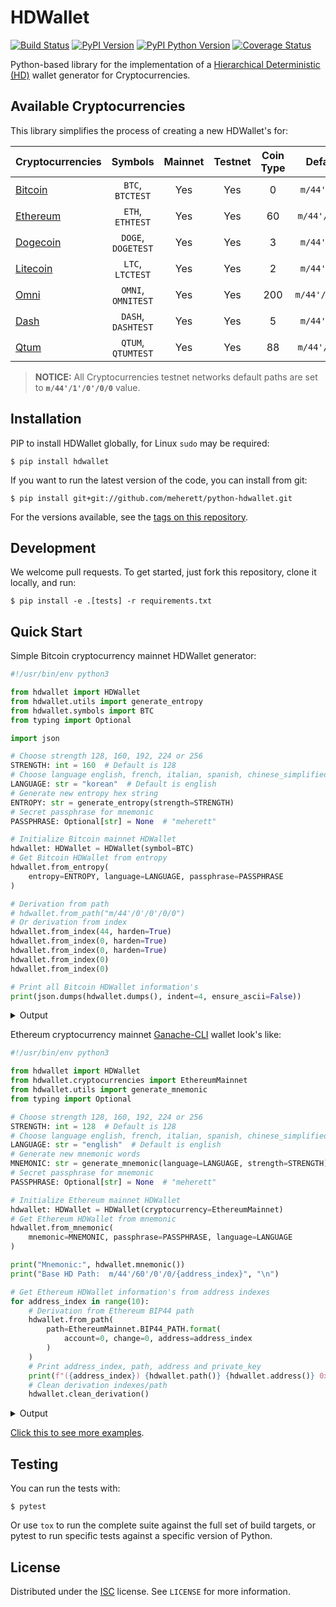 # HDWallet

[![Build Status](https://travis-ci.org/meherett/python-hdwallet.svg?branch=master)](https://travis-ci.org/meherett/python-hdwallet?branch=master)
[![PyPI Version](https://img.shields.io/pypi/v/hdwallet.svg?color=blue)](https://pypi.org/project/hdwallet)
[![PyPI Python Version](https://img.shields.io/pypi/pyversions/hdwallet.svg)](https://pypi.org/project/hdwallet)
[![Coverage Status](https://coveralls.io/repos/github/meherett/python-hdwallet/badge.svg?branch=master)](https://coveralls.io/github/meherett/python-hdwallet?branch=master)

Python-based library for the implementation of a [Hierarchical Deterministic (HD)](https://github.com/bitcoin/bips/blob/master/bip-0032.mediawiki) wallet generator for Cryptocurrencies.

## Available Cryptocurrencies

This library simplifies the process of creating a new HDWallet's for:

| Cryptocurrencies                                         | Symbols             | Mainnet | Testnet | Coin Type | Default Paths       |
| :------------------------------------------------------- | :-----------------: | :-----: | :-----: | :-------: | :-----------------: |
| [Bitcoin](https://github.com/bitcoin/bitcoin)            |  `BTC`, `BTCTEST`   | Yes     | Yes     | 0         | `m/44'/0'/0'/0/0`   |
| [Ethereum](https://github.com/ethereum/go-ethereum)      |  `ETH`, `ETHTEST`   | Yes     | Yes     | 60        | `m/44'/60'/0'/0/0`  |
| [Dogecoin](https://github.com/dogecoin/dogecoin)         |  `DOGE`, `DOGETEST` | Yes     | Yes     | 3         | `m/44'/3'/0'/0/0`   |
| [Litecoin](https://github.com/litecoin-project/litecoin) |  `LTC`, `LTCTEST`   | Yes     | Yes     | 2         | `m/44'/2'/0'/0/0`   |
| [Omni](https://github.com/omnilayer/omnicore)            |  `OMNI`, `OMNITEST` | Yes     | Yes     | 200       | `m/44'/200'/0'/0/0` |
| [Dash](https://github.com/dashpay/dash)                  |  `DASH`, `DASHTEST` | Yes     | Yes     | 5         | `m/44'/5'/0'/0/0`   |
| [Qtum](https://github.com/qtumproject/qtum)              |  `QTUM`, `QTUMTEST` | Yes     | Yes     | 88        | `m/44'/88'/0'/0/0`  |

> **NOTICE:** All Cryptocurrencies testnet networks default paths are set to **`m/44'/1'/0'/0/0`** value.

## Installation

PIP to install HDWallet globally, for Linux `sudo` may be required:

```
$ pip install hdwallet
```

If you want to run the latest version of the code, you can install from git:

```
$ pip install git+git://github.com/meherett/python-hdwallet.git
```

For the versions available, see the [tags on this repository](https://github.com/meherett/python-hdwallet/tags).

## Development

We welcome pull requests. To get started, just fork this repository, clone it locally, and run:

```
$ pip install -e .[tests] -r requirements.txt
```

## Quick Start

Simple Bitcoin cryptocurrency mainnet HDWallet generator:

```python
#!/usr/bin/env python3

from hdwallet import HDWallet
from hdwallet.utils import generate_entropy
from hdwallet.symbols import BTC
from typing import Optional

import json

# Choose strength 128, 160, 192, 224 or 256
STRENGTH: int = 160  # Default is 128
# Choose language english, french, italian, spanish, chinese_simplified, chinese_traditional, japanese or korean
LANGUAGE: str = "korean"  # Default is english
# Generate new entropy hex string
ENTROPY: str = generate_entropy(strength=STRENGTH)
# Secret passphrase for mnemonic
PASSPHRASE: Optional[str] = None  # "meherett"

# Initialize Bitcoin mainnet HDWallet
hdwallet: HDWallet = HDWallet(symbol=BTC)
# Get Bitcoin HDWallet from entropy
hdwallet.from_entropy(
    entropy=ENTROPY, language=LANGUAGE, passphrase=PASSPHRASE
)

# Derivation from path
# hdwallet.from_path("m/44'/0'/0'/0/0")
# Or derivation from index
hdwallet.from_index(44, harden=True)
hdwallet.from_index(0, harden=True)
hdwallet.from_index(0, harden=True)
hdwallet.from_index(0)
hdwallet.from_index(0)

# Print all Bitcoin HDWallet information's
print(json.dumps(hdwallet.dumps(), indent=4, ensure_ascii=False))
```

<details>
  <summary>Output</summary><br/>

```json5
{
    "cryptocurrency": "Bitcoin",
    "symbol": "BTC",
    "network": "mainnet",
    "strength": 160,
    "entropy": "65e26aceca8c94c708728362288dace6100e8022",
    "mnemonic": "서민 관객 장례 예약 증세 상태 기침 별도 상대 민간 세월 직장 가방 무덤 에어컨",
    "language": "korean",
    "passphrase": null,
    "seed": "a9639475b35ba7b3af339d6da62e552d08e1e8e97ecfbf340cf5e2897449ae166a07300b2fe6272afabfa12880e11e9b2ff432249aa78c3973d4c2e7ef2cceea",
    "root_xprivate_key": "xprv9s21ZrQH143K2HPXATdaGimWKV2TLKqSxR3w7ZD3u7WxedKQeodczeC8BueKUu2kRREd8gytRJmx7LEjUSyAggdZJG9zG3osqSdotr7pZnv",
    "root_xpublic_key": "xpub661MyMwAqRbcEmTzGVAadriEsWrwjnZJKdyXuwcfTT3wXReZCLwsYSWc3DBActGNmx6KxNpxGFpETCqZ7KptShu7x1GtkmVoLziNP9kxM1w",
    "xprivate_key": "xprvA2UGc9Qbxhqkx1YzyVRNGBrHuoCcXgmAi9WKzTg4jZ9vDEEnkc8qNpTE3gdDG5SU3ESBxaixFQusuRmbgo4iNYkUTCUnMezNC2T6JtY9a2a",
    "xpublic_key": "xpub6FTd1ewVo5Q4AVdU5WxNdKo2Tq36w9V25NRvnr5gHtgu62ZwJ9T5vcmhtwka9yUDys5jzQmosevXGyP8VjUkkpZSjoPExptLw9djCRG1xjM",
    "uncompressed": "142968a08a5d0a4e02b436407909f8b4c7026d6bf75568632b2e26136baf5c41cae1aededfacd8e4729ba425ee035c638e26ebcd0c01b9f2b5ab82f33942bfe8",
    "compressed": "02142968a08a5d0a4e02b436407909f8b4c7026d6bf75568632b2e26136baf5c41",
    "chain_code": "95c132b5ad5d01613ce9385942a5c89d72d063832c56ab36e3585565f2c7f000",
    "private_key": "0775b991c4eec49e04c5fde700f5937c7460d89e96b1d0bb0fa2a2ab9bfa54d0",
    "public_key": "02142968a08a5d0a4e02b436407909f8b4c7026d6bf75568632b2e26136baf5c41",
    "wif": "KwUDF1wf29n9LUga7KxyTvF74ShhjNq9sbVR7wMGkrXMj4RapofF",
    "identifier": "8495d3ea533d635726a12322b83fbaf0a5d298ab",
    "finger_print": "8495d3ea",
    "path": "m/44'/0'/0'/0/0",
    "address": "1D63gYH5yjcCPhn2htvMyVh8hvRXxP4BQh"
}
```
</details>

Ethereum cryptocurrency mainnet [Ganache-CLI](https://github.com/trufflesuite/ganache-cli) wallet look's like:

```python
#!/usr/bin/env python3

from hdwallet import HDWallet
from hdwallet.cryptocurrencies import EthereumMainnet
from hdwallet.utils import generate_mnemonic
from typing import Optional

# Choose strength 128, 160, 192, 224 or 256
STRENGTH: int = 128  # Default is 128
# Choose language english, french, italian, spanish, chinese_simplified, chinese_traditional, japanese or korean
LANGUAGE: str = "english"  # Default is english
# Generate new mnemonic words
MNEMONIC: str = generate_mnemonic(language=LANGUAGE, strength=STRENGTH)
# Secret passphrase for mnemonic
PASSPHRASE: Optional[str] = None  # "meherett"

# Initialize Ethereum mainnet HDWallet
hdwallet: HDWallet = HDWallet(cryptocurrency=EthereumMainnet)
# Get Ethereum HDWallet from mnemonic
hdwallet.from_mnemonic(
    mnemonic=MNEMONIC, passphrase=PASSPHRASE, language=LANGUAGE
)

print("Mnemonic:", hdwallet.mnemonic())
print("Base HD Path:  m/44'/60'/0'/0/{address_index}", "\n")

# Get Ethereum HDWallet information's from address indexes
for address_index in range(10):
    # Derivation from Ethereum BIP44 path
    hdwallet.from_path(
        path=EthereumMainnet.BIP44_PATH.format(
            account=0, change=0, address=address_index
        )
    )
    # Print address_index, path, address and private_key
    print(f"({address_index}) {hdwallet.path()} {hdwallet.address()} 0x{hdwallet.private_key()}")
    # Clean derivation indexes/path
    hdwallet.clean_derivation()
```

<details>
  <summary>Output</summary><br/>

```shell script
Mnemonic: laundry screen boy book wreck figure globe accuse minor tired person exile
Base HD Path:  m/44'/60'/0'/0/{address_index} 

(0) m/44'/60'/0'/0/0 0xD6e56e76bDDC557b0Ef92E42F3CFbe3f30a4C295 0xebea344cd7444f9283043fea739ba2763fdc05da663c77e793b6567765285514
(1) m/44'/60'/0'/0/1 0x88F762b29F3e066F34d683562685FFCCcbc1A666 0x173dc3299b30ae3a4d3c699cd7ab3c1eed1ecf711ca144be3fa1a50cce17de5d
(2) m/44'/60'/0'/0/2 0x32607A23156036BcDa285CD443fE9645FeDc648e 0x86386357decd59199fec92b36d58b5deffc6b836dc72e52bae5d5f960f0451ae
(3) m/44'/60'/0'/0/3 0xe0A1887DD307f5751394f02B165c5D47AF713A1E 0xadd3b8bdf73b1025233ec3cadd283563517b4365a790a3b39559b1ef694a3234
(4) m/44'/60'/0'/0/4 0xCAB507Cd8C10D0575Df32B884f18b67150D6A091 0xa4bf2c21e26a45fc1a21fb39472fdc08d3dff4f34b92e53c7bf4e7a5f3387e31
(5) m/44'/60'/0'/0/5 0x1E0f296e435CBD56e0FE0F387E5D68f1580c9E89 0xd1388aaf97b679121221f1816ad9e5b96fb82fb36afa3076d1628d05eb963dab
(6) m/44'/60'/0'/0/6 0x4012109D622Dd11BB2257DBB6Fb78B57358BD9d2 0x87d001a56a56eb572f7a84d21c7eb8eb1cf4d04f4883db28e517c559c6baa260
(7) m/44'/60'/0'/0/7 0x57eEf550A3F8F81dcaf566438d79a7fD8f980451 0xbfb1ec28ae643c917986306a548898ed981f6b849946c70a868e7e632e184407
(8) m/44'/60'/0'/0/8 0xfE2fB0091ff9494b30852A268110174a2C97E110 0xb59df0d4175f3d6660447aca955bdd417a28cef3a78efdf97ef8fe423b8b3fdc
(9) m/44'/60'/0'/0/9 0xD8714F4e98Abb554C84FD65D0F8c346D8b58307C 0xffeedf4dffe90692ef939e7a8a61ee966a73d957923695ffae2a519963895021
```
</details>

[Click this to see more examples](https://github.com/meherett/python-hdwallet/blob/master/examples).

## Testing

You can run the tests with:

```
$ pytest
```

Or use `tox` to run the complete suite against the full set of build targets, or pytest to run specific 
tests against a specific version of Python.

## License

Distributed under the [ISC](https://github.com/meherett/python-hdwallet/blob/master/LICENSE) license. See ``LICENSE`` for more information.
